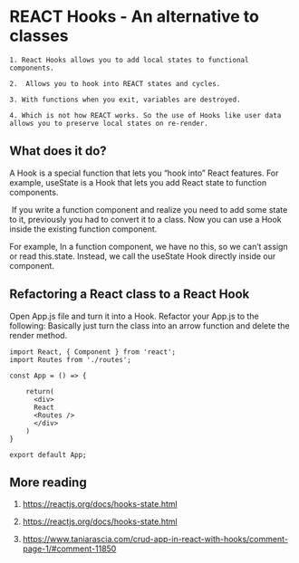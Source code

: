 # REACT Hooks - An alternative to classes

```
1. React Hooks allows you to add local states to functional components.

2.  Allows you to hook into REACT states and cycles. 

3. With functions when you exit, variables are destroyed. 

4. Which is not how REACT works. So the use of Hooks like user data 
allows you to preserve local states on re-render.

```
## What does it do?

A Hook is a special function that lets you “hook into” React features. For example, useState is a Hook that lets you add React state to function components. 

 If you write a function component and realize you need to add some state to it, previously you had to convert it to a class. Now you can use a Hook inside the existing function component.

For example, In a function component, we have no this, so we can’t assign or read this.state. Instead, we call the useState Hook directly inside our component.

## Refactoring a React class to a React Hook

Open  App.js file and turn it into a Hook. Refactor your App.js to the following:
Basically just turn the class into an arrow function and delete the render method. 

```
import React, { Component } from 'react';
import Routes from './routes';

const App = () => {

    return(
      <div>
      React
      <Routes />
      </div>
    )
}

export default App;

```

## More reading 

 1. https://reactjs.org/docs/hooks-state.html 

2. https://reactjs.org/docs/hooks-state.html 

3. https://www.taniarascia.com/crud-app-in-react-with-hooks/comment-page-1/#comment-11850 
